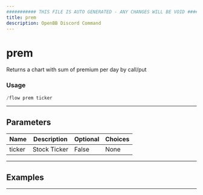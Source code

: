 ```yaml
---
########### THIS FILE IS AUTO GENERATED - ANY CHANGES WILL BE VOID ###########
title: prem
description: OpenBB Discord Command
---
```


# prem

Returns a chart with sum of premium per day by call/put

### Usage

```python wordwrap
/flow prem ticker
```

---

## Parameters

| Name | Description | Optional | Choices |
| ---- | ----------- | -------- | ------- |
| ticker | Stock Ticker | False | None |


---

## Examples


---
